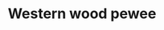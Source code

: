 ---
layout: post
title: Western wood pewee
permalink: /bird/western-wood-pewee
bird: 
  name: Western wood pewee
  binomial-name: Contopus sordidulus
  frequency: rare
  date:  2023-04-11
  season: spring
  page_url: https://commons.wikimedia.org/wiki/File:Western_wood_pewee_perched_near_the_Sacramento_River-5174.jpg
  image: https://res.cloudinary.com/fergd/image/upload/v1681782357/Western_wood_pewee_perched_near_the_Sacramento_River-5174.jpg
  caption: "The western wood pewee perches on a branch looking for its next meal."
  uncertain: false 
---